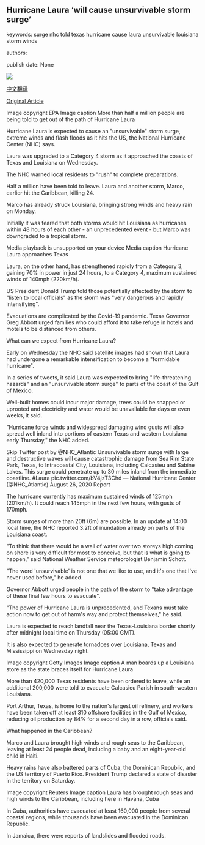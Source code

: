 ## Hurricane Laura ‘will cause unsurvivable storm surge’

keywords: surge nhc told texas hurricane cause laura unsurvivable louisiana storm winds

authors: 

publish date: None

![](https://ichef.bbci.co.uk/news/1024/branded_news/13955/production/_114131208_063040475-1.jpg)

[中文翻译](Hurricane%20Laura%20%E2%80%98will%20cause%20unsurvivable%20storm%20surge%E2%80%99_zh.md)

[Original Article](https://www.bbc.com/news/world-us-canada-53921285)

Image copyright EPA Image caption More than half a million people are being told to get out of the path of Hurricane Laura

Hurricane Laura is expected to cause an "unsurvivable" storm surge, extreme winds and flash floods as it hits the US, the National Hurricane Center (NHC) says.

Laura was upgraded to a Category 4 storm as it approached the coasts of Texas and Louisiana on Wednesday.

The NHC warned local residents to "rush" to complete preparations.

Half a million have been told to leave. Laura and another storm, Marco, earlier hit the Caribbean, killing 24.

Marco has already struck Louisiana, bringing strong winds and heavy rain on Monday.

Initially it was feared that both storms would hit Louisiana as hurricanes within 48 hours of each other - an unprecedented event - but Marco was downgraded to a tropical storm.

Media playback is unsupported on your device Media caption Hurricane Laura approaches Texas

Laura, on the other hand, has strengthened rapidly from a Category 3, gaining 70% in power in just 24 hours, to a Category 4, maximum sustained winds of 140mph (220km/h).

US President Donald Trump told those potentially affected by the storm to "listen to local officials" as the storm was "very dangerous and rapidly intensifying".

Evacuations are complicated by the Covid-19 pandemic. Texas Governor Greg Abbott urged families who could afford it to take refuge in hotels and motels to be distanced from others.

What can we expect from Hurricane Laura?

Early on Wednesday the NHC said satellite images had shown that Laura had undergone a remarkable intensification to become a "formidable hurricane".

In a series of tweets, it said Laura was expected to bring "life-threatening hazards" and an "unsurvivable storm surge" to parts of the coast of the Gulf of Mexico.

Well-built homes could incur major damage, trees could be snapped or uprooted and electricity and water would be unavailable for days or even weeks, it said.

"Hurricane force winds and widespread damaging wind gusts will also spread well inland into portions of eastern Texas and western Louisiana early Thursday," the NHC added.

Skip Twitter post by @NHC_Atlantic Unsurvivable storm surge with large and destructive waves will cause catastrophic damage from Sea Rim State Park, Texas, to Intracoastal City, Louisiana, including Calcasieu and Sabine Lakes. This surge could penetrate up to 30 miles inland from the immediate coastline. \#Laura pic.twitter.com/bV4jzT3Chd — National Hurricane Center (@NHC_Atlantic) August 26, 2020 Report

The hurricane currently has maximum sustained winds of 125mph (201km/h). It could reach 145mph in the next few hours, with gusts of 170mph.

Storm surges of more than 20ft (6m) are possible. In an update at 14:00 local time, the NHC reported 3.2ft of inundation already on parts of the Louisiana coast.

"To think that there would be a wall of water over two storeys high coming on shore is very difficult for most to conceive, but that is what is going to happen," said National Weather Service meteorologist Benjamin Schott.

"The word 'unsurvivable' is not one that we like to use, and it's one that I've never used before," he added.

Governor Abbott urged people in the path of the storm to "take advantage of these final few hours to evacuate".

"The power of Hurricane Laura is unprecedented, and Texans must take action now to get out of harm's way and protect themselves," he said.

Laura is expected to reach landfall near the Texas-Louisiana border shortly after midnight local time on Thursday (05:00 GMT).

It is also expected to generate tornadoes over Louisiana, Texas and Mississippi on Wednesday night.

Image copyright Getty Images Image caption A man boards up a Louisiana store as the state braces itself for Hurricane Laura

More than 420,000 Texas residents have been ordered to leave, while an additional 200,000 were told to evacuate Calcasieu Parish in south-western Louisiana.

Port Arthur, Texas, is home to the nation's largest oil refinery, and workers have been taken off at least 310 offshore facilities in the Gulf of Mexico, reducing oil production by 84% for a second day in a row, officials said.

What happened in the Caribbean?

Marco and Laura brought high winds and rough seas to the Caribbean, leaving at least 24 people dead, including a baby and an eight-year-old child in Haiti.

Heavy rains have also battered parts of Cuba, the Dominican Republic, and the US territory of Puerto Rico. President Trump declared a state of disaster in the territory on Saturday.

Image copyright Reuters Image caption Laura has brought rough seas and high winds to the Caribbean, including here in Havana, Cuba

In Cuba, authorities have evacuated at least 160,000 people from several coastal regions, while thousands have been evacuated in the Dominican Republic.

In Jamaica, there were reports of landslides and flooded roads.